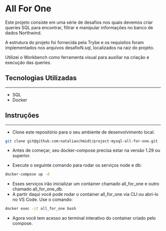 # All For One

Este projeto consiste em uma série de desafios nos quais devemos criar queries SQL para encontrar, filtrar e manipular informações no banco de dados Northwind.

A estrutura do projeto foi fornecida pela Trybe e os requisitos foram implementados nos arquivos desafioN.sql, localizados na raiz do projeto.

Utilizei o Workbench como ferramenta visual para auxiliar na criação e execução das queries.

## Tecnologias Utilizadas
<hr>

- SQL
- Docker

## Instruções
<hr>

- Clone este repositório para o seu ambiente de desenvolvimento local.

```bash
git clone git@github.com:nataliaschmidt/project-mysql-all-for-one.git
```
- Antes de começar, seu docker-compose precisa estar na versão 1.29 ou superior.

- Execute o seguinte comando para rodar os serviços node e db:
```bash
docker-compose up -d
```
- Esses serviços irão inicializar um container chamado all_for_one e outro chamado all_for_one_db.
- A partir daqui você pode rodar o container all_for_one via CLI ou abri-lo no VS Code. Use o comando:
```bash
docker exec -it all_for_one bash
```
- Agora você tem acesso ao terminal interativo do container criado pelo compose.